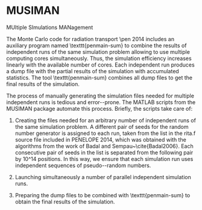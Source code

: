 # MUSIMAN
MUltiple SImulations MANagement

The Monte Carlo code for radiation transport \pen 2014 includes an auxiliary program named \texttt{penmain-sum} to combine the results of independent runs of the same simulation problem allowing to use multiple computing cores simultaneously. Thus, the simulation efficiency increases linearly with the available number of cores. Each independent run produces a dump file with the partial results of the simulation with accumulated statistics. The tool \texttt{penmain-sum} combines all dump files to get the final results of the simulation.

The process of manually generating the simulation files needed for multiple independent runs is tedious and error--prone. The MATLAB scripts from the MUSIMAN package automate this process. Briefly, the scripts take care of:

1. Creating the files needed for an arbitrary number of independent runs of the same simulation problem. A different pair of seeds for the random number generator is assigned to each run, taken from the list in the rita.f source file included in PENELOPE 2014, which was obtained with the algorithms from the work of Badal and Sempau~\cite{Badal2006}. Each consecutive pair of seeds in the list is separated from the following pair by 10^14 positions. In this way, we ensure that each simulation run uses independent sequences of pseudo--random numbers.

2. Launching simultaneously a number of parallel independent simulation runs.

3. Preparing the dump files to be combined with \texttt{penmain-sum} to obtain the final results of the simulation.

